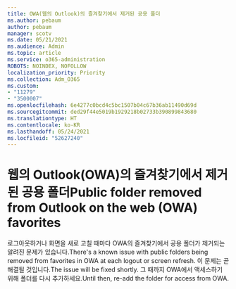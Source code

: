 ```yaml
---
title: OWA(웹의 Outlook)의 즐겨찾기에서 제거된 공용 폴더
ms.author: pebaum
author: pebaum
manager: scotv
ms.date: 05/21/2021
ms.audience: Admin
ms.topic: article
ms.service: o365-administration
ROBOTS: NOINDEX, NOFOLLOW
localization_priority: Priority
ms.collection: Adm_O365
ms.custom:
- "11279"
- "3500007"
ms.openlocfilehash: 6e4277c0bcd4c5bc1507b04c67b36ab11490d69d
ms.sourcegitcommit: ded29f44e5019b1929218b02733b390899843680
ms.translationtype: HT
ms.contentlocale: ko-KR
ms.lasthandoff: 05/24/2021
ms.locfileid: "52627240"
---
```

# <a name="public-folder-removed-from-outlook-on-the-web-owa-favorites"></a><span data-ttu-id="86835-102">웹의 Outlook(OWA)의 즐겨찾기에서 제거된 공용 폴더</span><span class="sxs-lookup"><span data-stu-id="86835-102">Public folder removed from Outlook on the web (OWA) favorites</span></span>

<span data-ttu-id="86835-103">로그아웃하거나 화면을 새로 고칠 때마다 OWA의 즐겨찾기에서 공용 폴더가 제거되는 알려진 문제가 있습니다.</span><span class="sxs-lookup"><span data-stu-id="86835-103">There's a known issue with public folders being removed from favorites in OWA at each logout or screen refresh.</span></span> <span data-ttu-id="86835-104">이 문제는 곧 해결될 것입니다.</span><span class="sxs-lookup"><span data-stu-id="86835-104">The issue will be fixed shortly.</span></span> <span data-ttu-id="86835-105">그 때까지 OWA에서 액세스하기 위해 폴더를 다시 추가하세요.</span><span class="sxs-lookup"><span data-stu-id="86835-105">Until then, re-add the folder for access from OWA.</span></span>